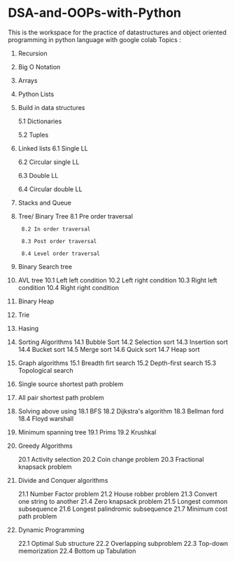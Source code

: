 # DSA-and-OOPs-with-Python
This is the workspace for the practice of datastructures  and object oriented programming in python language with google colab
Topics :
1. Recursion
2. Big O Notation
3. Arrays
4. Python Lists
5. Build in data structures 

      5.1 Dictionaries 
      
      5.2 Tuples

6. Linked lists
      6.1 Single LL
      
      6.2 Circular single LL
      
      6.3 Double LL
      
      6.4 Circular double LL
 
7. Stacks and Queue
8. Tree/ Binary Tree
        8.1 Pre order traversal
        
        8.2 In order traversal
        
        8.3 Post order traversal
        
        8.4 Level order traversal
        
9. Binary Search tree
10. AVL tree
      10.1 Left left condition
      10.2 Left right condition
      10.3 Right left condition
      10.4 Right right condition
11. Binary Heap
12. Trie
13. Hasing 
14. Sorting Algorithms
      14.1 Bubble Sort
      14.2 Selection sort
      14.3 Insertion sort
      14.4 Bucket sort
      14.5 Merge sort
      14.6 Quick sort
      14.7 Heap sort
15. Graph algorithms
      15.1 Breadth firt search
      15.2 Depth-first search
      15.3 Topological search
16. Single source shortest path problem
17. All pair shortest path problem
18. Solving above using 
      18.1  BFS
      18.2  Dijkstra's algorithm
      18.3  Bellman ford
      18.4  Floyd warshall
19. Minimum spanning tree 
      19.1   Prims
      19.2  Krushkal
20. Greedy Algorithms 

    20.1 Activity selection
    20.2 Coin change problem
    20.3 Fractional knapsack problem
21. Divide and Conquer algorithms

    21.1 Number Factor problem
    21.2 House robber problem
    21.3 Convert one string to another
    21.4 Zero knapsack problem
    21.5 Longest common subsequence
    21.6 Longest palindromic subsequence
    21.7 Minimum cost path problem
22. Dynamic Programming

    22.1 Optimal Sub structure
    22.2 Overlapping subproblem
    22.3 Top-down memorization
    22.4 Bottom up Tabulation

